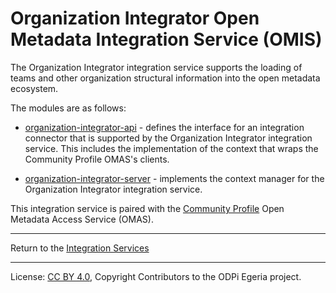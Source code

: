 <!-- SPDX-License-Identifier: CC-BY-4.0 -->
<!-- Copyright Contributors to the ODPi Egeria project 2020. -->

# Organization Integrator Open Metadata Integration Service (OMIS)

The Organization Integrator integration service supports the loading of teams and
other organization structural information into the open metadata ecosystem.

The modules are as follows:

* [organization-integrator-api](organization-integrator-api) - defines the interface for an integration
connector that is supported by the Organization Integrator integration service. This includes the implementation
of the context that wraps the Community Profile OMAS's clients.

* [organization-integrator-server](organization-integrator-server) - implements the context manager for
the Organization Integrator integration service.

This integration service is paired with the [Community Profile](../../access-services/community-profile)
Open Metadata Access Service (OMAS).

----
Return to the [Integration Services](..)

----
License: [CC BY 4.0](https://creativecommons.org/licenses/by/4.0/),
Copyright Contributors to the ODPi Egeria project.